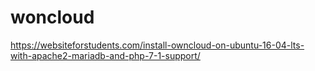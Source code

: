 # woncloud

https://websiteforstudents.com/install-owncloud-on-ubuntu-16-04-lts-with-apache2-mariadb-and-php-7-1-support/
